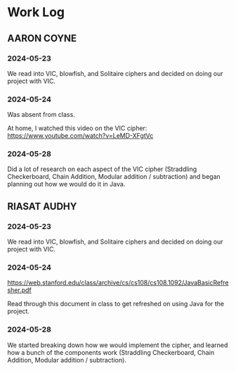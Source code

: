 # Work Log

## AARON COYNE

### 2024-05-23

We read into VIC, blowfish, and Solitaire ciphers and decided on doing our project with VIC.

### 2024-05-24

Was absent from class.

At home, I watched this video on the VIC cipher:
https://www.youtube.com/watch?v=LeMD-XFgtVc

### 2024-05-28

Did a lot of research on each aspect of the VIC cipher (Straddling Checkerboard, Chain Addition, Modular addition / subtraction) and began planning out how we would do it in Java.


## RIASAT AUDHY

### 2024-05-23

We read into VIC, blowfish, and Solitaire ciphers and decided on doing our project with VIC.

### 2024-05-24

https://web.stanford.edu/class/archive/cs/cs108/cs108.1092/JavaBasicRefresher.pdf

Read through this document in class to get refreshed on using Java for the project.

### 2024-05-28

We started breaking down how we would implement the cipher, and learned how a bunch of the components work (Straddling Checkerboard, Chain Addition, Modular addition / subtraction).

